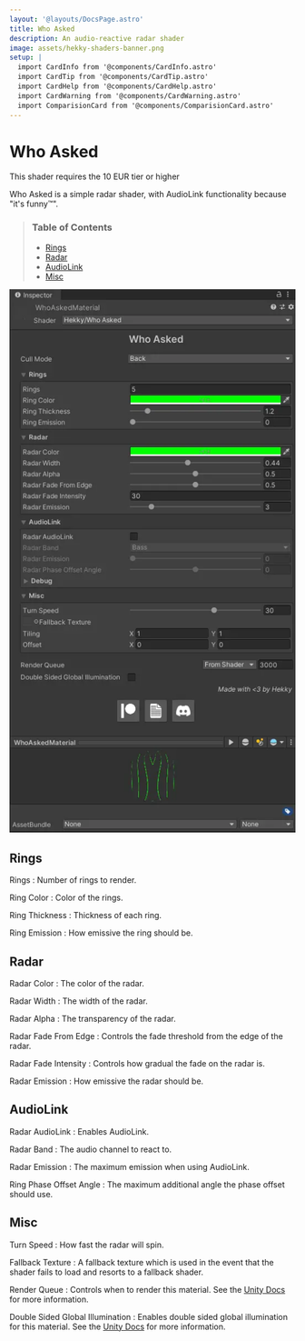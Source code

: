 ```yaml
---
layout: '@layouts/DocsPage.astro'
title: Who Asked
description: An audio-reactive radar shader
image: assets/hekky-shaders-banner.png
setup: | 
  import CardInfo from '@components/CardInfo.astro'
  import CardTip from '@components/CardTip.astro'
  import CardHelp from '@components/CardHelp.astro'
  import CardWarning from '@components/CardWarning.astro'
  import ComparisionCard from '@components/ComparisionCard.astro'
---
```

# Who Asked

<CardInfo title="Patreon only">
	This shader requires the 10 EUR tier or higher
</CardInfo>

Who Asked is a simple radar shader, with AudioLink functionality because "it's funny&trade;".

> ### Table of Contents
> 
> - [Rings](#rings)
> - [Radar](#radar)
> - [AudioLink](#audiolink)
> - [Misc](#misc)

![Shader Inspector](/en/whoasked_shader_inspector_full.webp)

## Rings

Rings
: Number of rings to render.

Ring Color
: Color of the rings.

Ring Thickness
: Thickness of each ring.

Ring Emission
: How emissive the ring should be.

## Radar

Radar Color
: The color of the radar.

Radar Width
: The width of the radar.

Radar Alpha
: The transparency of the radar.

Radar Fade From Edge
: Controls the fade threshold from the edge of the radar.

Radar Fade Intensity
: Controls how gradual the fade on the radar is.

Radar Emission
: How emissive the radar should be.

## AudioLink

Radar AudioLink
: Enables AudioLink.

Radar Band
: The audio channel to react to.

Radar Emission
: The maximum emission when using AudioLink.

Ring Phase Offset Angle
: The maximum additional angle the phase offset should use.

## Misc

Turn Speed
: How fast the radar will spin.

Fallback Texture
: A fallback texture which is used in the event that the shader fails to load and resorts to a fallback shader.

Render Queue
: Controls when to render this material. See the [Unity Docs](https://docs.unity3d.com/Manual/class-Material.html) for more information.

Double Sided Global Illumination
: Enables double sided global illumination for this material. See the [Unity Docs](https://docs.unity3d.com/Manual/class-Material.html) for more information.